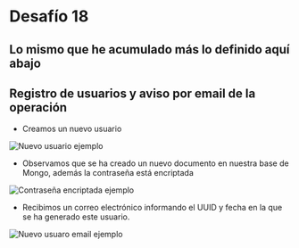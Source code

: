 # Desafío 18
Lo mismo que he acumulado más lo definido aquí abajo
----

## Registro de usuarios y aviso por email de la operación

- Creamos un nuevo usuario

<img src="../imagesreadme/newUserSignUp.png" alt="Nuevo usuario ejemplo"/>

- Observamos que se ha creado un nuevo documento en nuestra base de Mongo, además la contraseña está encriptada

<img src="../imagesreadme/newUserHashedPassword.png" alt="Contraseña encriptada ejemplo"/>

- Recibimos un correo electrónico informando el UUID y fecha en la que se ha generado este usuario.

<img src="../imagesreadme/emailExample.png" alt="Nuevo usuaro email ejemplo"/>
